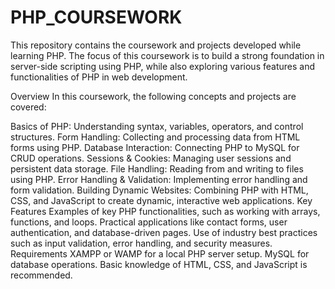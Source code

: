 # PHP_COURSEWORK
This repository contains the coursework and projects developed while learning PHP. The focus of this coursework is to build a strong foundation in server-side scripting using PHP, while also exploring various features and functionalities of PHP in web development.

Overview
In this coursework, the following concepts and projects are covered:

Basics of PHP: Understanding syntax, variables, operators, and control structures.
Form Handling: Collecting and processing data from HTML forms using PHP.
Database Interaction: Connecting PHP to MySQL for CRUD operations.
Sessions & Cookies: Managing user sessions and persistent data storage.
File Handling: Reading from and writing to files using PHP.
Error Handling & Validation: Implementing error handling and form validation.
Building Dynamic Websites: Combining PHP with HTML, CSS, and JavaScript to create dynamic, interactive web applications.
Key Features
Examples of key PHP functionalities, such as working with arrays, functions, and loops.
Practical applications like contact forms, user authentication, and database-driven pages.
Use of industry best practices such as input validation, error handling, and security measures.
Requirements
XAMPP or WAMP for a local PHP server setup.
MySQL for database operations.
Basic knowledge of HTML, CSS, and JavaScript is recommended.
